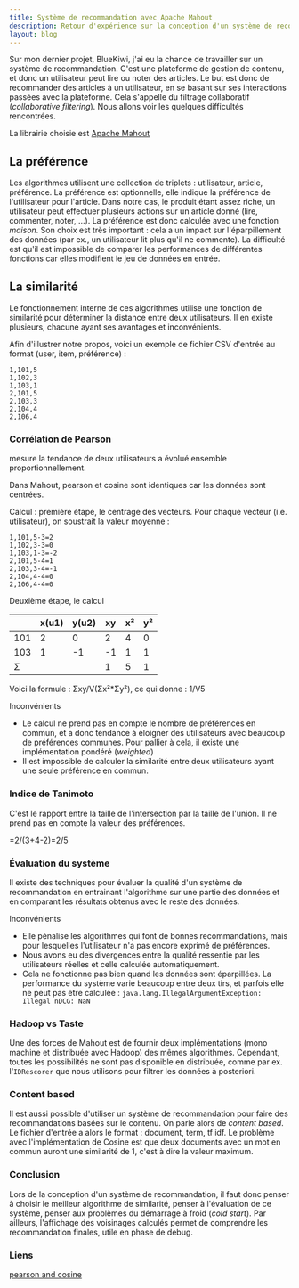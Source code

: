 ```yaml
---
title: Système de recommandation avec Apache Mahout
description: Retour d'expérience sur la conception d'un système de recommandation avec Apache Mahout
layout: blog
---
```

Sur mon dernier projet, BlueKiwi, j'ai eu la chance de
travailler sur un système de recommandation. C'est une plateforme de gestion de contenu, et donc un
utilisateur peut lire ou noter des articles. Le but est donc de recommander des articles à un
utilisateur, en se basant sur ses interactions passées avec la plateforme. Cela s'appelle du
filtrage collaboratif (*collaborative filtering*). Nous allons voir les quelques difficultés
rencontrées.

La librairie choisie est [Apache Mahout](http://mahout.apache.org/)

## La préférence

Les algorithmes utilisent une collection de triplets : utilisateur, article, préférence. La
préférence est optionnelle, elle indique la préférence de l'utilisateur pour l'article. Dans notre
cas, le produit étant assez riche, un utilisateur peut effectuer plusieurs actions sur un article
donné (lire, commenter, noter, …). La préférence est donc calculée avec une fonction *maison*. Son
choix est très important : cela a un impact sur l'éparpillement des données (par ex., un utilisateur
lit plus qu'il ne commente). La difficulté est qu'il est impossible de comparer les performances de
différentes fonctions car elles modifient le jeu de données en entrée.

## La similarité

Le fonctionnement interne de ces algorithmes utilise une fonction de similarité pour déterminer la
distance entre deux utilisateurs. Il en existe plusieurs, chacune ayant ses avantages et
inconvénients.

Afin d'illustrer notre propos, voici un exemple de fichier CSV d'entrée au format (user, item,
préférence) :

```
1,101,5
1,102,3
1,103,1
2,101,5
2,103,3
2,104,4
2,106,4
```

### Corrélation de Pearson

mesure la tendance de deux utilisateurs a évolué ensemble proportionnellement.

Dans Mahout, pearson et cosine sont identiques car les données sont centrées.

Calcul : première étape, le centrage des vecteurs. Pour chaque vecteur (i.e. utilisateur), on
soustrait la valeur moyenne :

```
1,101,5-3=2
1,102,3-3=0
1,103,1-3=-2
2,101,5-4=1
2,103,3-4=-1
2,104,4-4=0
2,106,4-4=0
```

Deuxième étape, le calcul

|     | x(u1) | y(u2) | xy  | x²  | y²  |
|-----|-------|-------|-----|-----|-----|
| 101 | 2     | 0     | 2   | 4   | 0   |
| 103 | 1     | -1    | -1  | 1   | 1   |
| Σ   |       |       | 1   | 5   | 1   |

Voici la formule : Σxy/V(Σx²\*Σy²), ce qui donne : 1/V5

Inconvénients

-   Le calcul ne prend pas en compte le nombre de préférences en commun, et a donc tendance à
    éloigner des utilisateurs avec beaucoup de préférences communes. Pour pallier à cela, il existe
    une implémentation pondéré (*weighted*)
-   Il est impossible de calculer la similarité entre deux utilisateurs ayant une seule préférence
    en commun.

### Indice de Tanimoto

C'est le rapport entre la taille de l'intersection par la taille de l'union. Il ne prend pas en
compte la valeur des préférences.

=2/(3+4-2)=2/5

### Évaluation du système

Il existe des techniques pour évaluer la qualité d'un système de recommandation en entrainant
l'algorithme sur une partie des données et en comparant les résultats obtenus avec le reste des
données.

Inconvénients

-   Elle pénalise les algorithmes qui font de bonnes recommandations, mais pour lesquelles
    l'utilisateur n'a pas encore exprimé de préférences.
-   Nous avons eu des divergences entre la qualité ressentie par les utilisateurs réelles et celle
    calculée automatiquement.
-   Cela ne fonctionne pas bien quand les données sont éparpillées. La performance du système varie
    beaucoup entre deux tirs, et parfois elle ne peut pas être calculée :
    `java.lang.IllegalArgumentException: Illegal nDCG: NaN`

### Hadoop vs Taste

Une des forces de Mahout est de fournir deux implémentations (mono machine et distribuée avec
Hadoop) des mêmes algorithmes. Cependant, toutes les possibilités ne sont pas disponible en
distribuée, comme par ex. l'`IDRescorer` que nous utilisons pour filtrer les données à posteriori.

### Content based

Il est aussi possible d'utiliser un système de recommandation pour faire des recommandations basées
sur le contenu. On parle alors de *content based*. Le fichier d'entrée a alors le format : document,
term, tf idf. Le problème avec l'implémentation de Cosine est que deux documents avec un mot en
commun auront une similarité de 1, c'est à dire la valeur maximum.

### Conclusion

Lors de la conception d'un système de recommandation, il faut donc penser à choisir le meilleur
algorithme de similarité, penser à l'évaluation de ce système, penser aux problèmes du démarrage à
froid (*cold start*). Par ailleurs, l'affichage des voisinages calculés permet de comprendre les
recommandation finales, utile en phase de debug.

### Liens

[pearson and
cosine](http://brenocon.com/blog/2012/03/cosine-similarity-pearson-correlation-and-ols-coefficients/)
